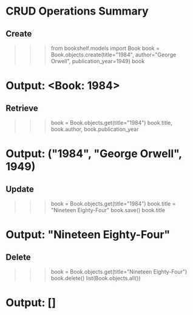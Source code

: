 # CRUD Operations Summary

## Create

> > > from bookshelf.models import Book
> > > book = Book.objects.create(title="1984", author="George Orwell", publication_year=1949)
> > > book

# Output: <Book: 1984>

## Retrieve

> > > book = Book.objects.get(title="1984")
> > > book.title, book.author, book.publication_year

# Output: ("1984", "George Orwell", 1949)

## Update

> > > book = Book.objects.get(title="1984")
> > > book.title = "Nineteen Eighty-Four"
> > > book.save()
> > > book.title

# Output: "Nineteen Eighty-Four"

## Delete

> > > book = Book.objects.get(title="Nineteen Eighty-Four")
> > > book.delete()
> > > list(Book.objects.all())

# Output: []
